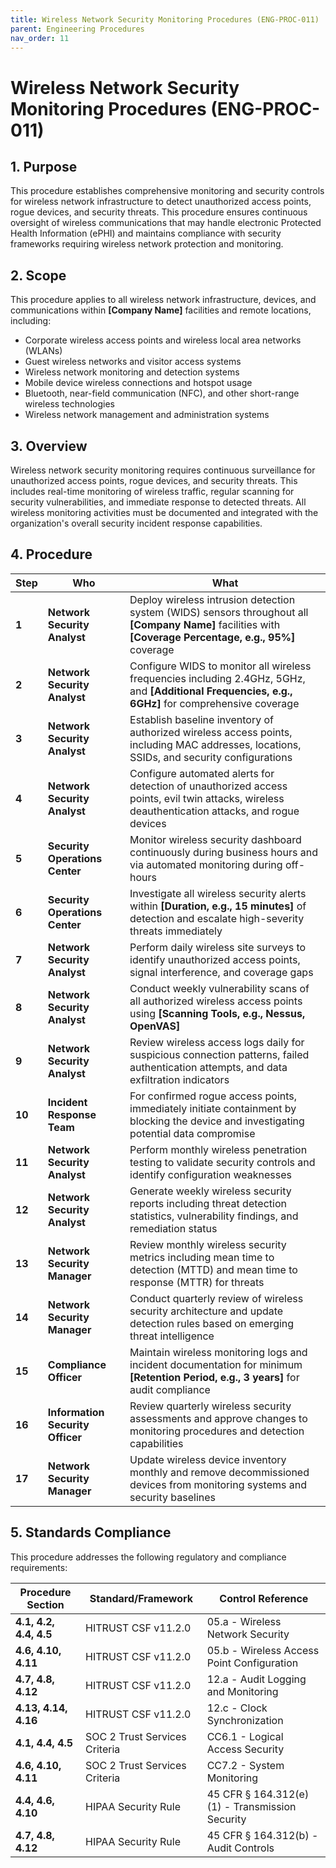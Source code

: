 ```yaml
---
title: Wireless Network Security Monitoring Procedures (ENG-PROC-011)
parent: Engineering Procedures
nav_order: 11
---
```


# Wireless Network Security Monitoring Procedures (ENG-PROC-011)

## 1. Purpose

This procedure establishes comprehensive monitoring and security controls for wireless network infrastructure to detect unauthorized access points, rogue devices, and security threats. This procedure ensures continuous oversight of wireless communications that may handle electronic Protected Health Information (ePHI) and maintains compliance with security frameworks requiring wireless network protection and monitoring.

## 2. Scope

This procedure applies to all wireless network infrastructure, devices, and communications within **[Company Name]** facilities and remote locations, including:
- Corporate wireless access points and wireless local area networks (WLANs)
- Guest wireless networks and visitor access systems
- Wireless network monitoring and detection systems
- Mobile device wireless connections and hotspot usage
- Bluetooth, near-field communication (NFC), and other short-range wireless technologies
- Wireless network management and administration systems

## 3. Overview

Wireless network security monitoring requires continuous surveillance for unauthorized access points, rogue devices, and security threats. This includes real-time monitoring of wireless traffic, regular scanning for security vulnerabilities, and immediate response to detected threats. All wireless monitoring activities must be documented and integrated with the organization's overall security incident response capabilities.

## 4. Procedure

| **Step** | **Who** | **What** |
| -------- | ------- | -------- |
| **1** | **Network Security Analyst** | Deploy wireless intrusion detection system (WIDS) sensors throughout all **[Company Name]** facilities with **[Coverage Percentage, e.g., 95%]** coverage |
| **2** | **Network Security Analyst** | Configure WIDS to monitor all wireless frequencies including 2.4GHz, 5GHz, and **[Additional Frequencies, e.g., 6GHz]** for comprehensive coverage |
| **3** | **Network Security Analyst** | Establish baseline inventory of authorized wireless access points, including MAC addresses, locations, SSIDs, and security configurations |
| **4** | **Network Security Analyst** | Configure automated alerts for detection of unauthorized access points, evil twin attacks, wireless deauthentication attacks, and rogue devices |
| **5** | **Security Operations Center** | Monitor wireless security dashboard continuously during business hours and via automated monitoring during off-hours |
| **6** | **Security Operations Center** | Investigate all wireless security alerts within **[Duration, e.g., 15 minutes]** of detection and escalate high-severity threats immediately |
| **7** | **Network Security Analyst** | Perform daily wireless site surveys to identify unauthorized access points, signal interference, and coverage gaps |
| **8** | **Network Security Analyst** | Conduct weekly vulnerability scans of all authorized wireless access points using **[Scanning Tools, e.g., Nessus, OpenVAS]** |
| **9** | **Network Security Analyst** | Review wireless access logs daily for suspicious connection patterns, failed authentication attempts, and data exfiltration indicators |
| **10** | **Incident Response Team** | For confirmed rogue access points, immediately initiate containment by blocking the device and investigating potential data compromise |
| **11** | **Network Security Analyst** | Perform monthly wireless penetration testing to validate security controls and identify configuration weaknesses |
| **12** | **Network Security Analyst** | Generate weekly wireless security reports including threat detection statistics, vulnerability findings, and remediation status |
| **13** | **Network Security Manager** | Review monthly wireless security metrics including mean time to detection (MTTD) and mean time to response (MTTR) for threats |
| **14** | **Network Security Manager** | Conduct quarterly review of wireless security architecture and update detection rules based on emerging threat intelligence |
| **15** | **Compliance Officer** | Maintain wireless monitoring logs and incident documentation for minimum **[Retention Period, e.g., 3 years]** for audit compliance |
| **16** | **Information Security Officer** | Review quarterly wireless security assessments and approve changes to monitoring procedures and detection capabilities |
| **17** | **Network Security Manager** | Update wireless device inventory monthly and remove decommissioned devices from monitoring systems and security baselines |

## 5. Standards Compliance

This procedure addresses the following regulatory and compliance requirements:

| **Procedure Section** | **Standard/Framework** | **Control Reference** |
| --------------------- | ---------------------- | --------------------- |
| **4.1, 4.2, 4.4, 4.5** | HITRUST CSF v11.2.0 | 05.a - Wireless Network Security |
| **4.6, 4.10, 4.11** | HITRUST CSF v11.2.0 | 05.b - Wireless Access Point Configuration |
| **4.7, 4.8, 4.12** | HITRUST CSF v11.2.0 | 12.a - Audit Logging and Monitoring |
| **4.13, 4.14, 4.16** | HITRUST CSF v11.2.0 | 12.c - Clock Synchronization |
| **4.1, 4.4, 4.5** | SOC 2 Trust Services Criteria | CC6.1 - Logical Access Security |
| **4.6, 4.10, 4.11** | SOC 2 Trust Services Criteria | CC7.2 - System Monitoring |
| **4.4, 4.6, 4.10** | HIPAA Security Rule | 45 CFR § 164.312(e)(1) - Transmission Security |
| **4.7, 4.8, 4.12** | HIPAA Security Rule | 45 CFR § 164.312(b) - Audit Controls |

